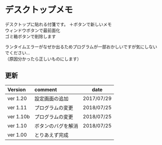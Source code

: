 # デスクトップメモ
デスクトップに貼れる付箋です。
＋ボタンで新しいメモ  
ウィンドウボタンで最前面化  
ゴミ箱ボタンで削除します  

ランタイムエラーがなぜか出るためプログラムが一部おかしいですが気にしないでください...  
（原因分かったら正しいものにします）

## 更新
| Version | comment | date |
|:-----------|:------------|:------------:|  
|ver 1.20|設定画面の追加|2017/07/29|  
|ver 1.11|プログラムの変更|2018/07/25|  
|ver 1.10b|プログラムの変更|2018/07/25|  
|ver 1.10|ボタンのバグを解消|2018/07/25|  
|ver 1.00|とりあえず完成||
